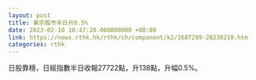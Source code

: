 ```yaml
---
layout: post
title: 東京股市半日升0.5%
date: 2023-02-10 10:47:20.000000000 +08:00
link: https://news.rthk.hk/rthk/ch/component/k2/1687299-20230210.htm
categories: rthk
---
```


日股靠穩，日經指數半日收報27722點，升138點，升幅0.5%。
